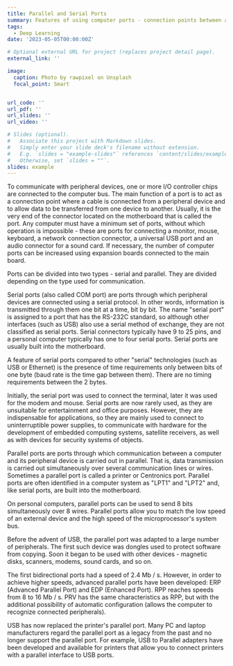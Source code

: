 ```yaml
---
title: Parallel and Serial Ports
summary: Features of using computer ports - connection points between a computer and peripheral devices
tags:
  - Deep Learning
date: '2023-05-05T00:00:00Z'

# Optional external URL for project (replaces project detail page).
external_link: ''

image:
  caption: Photo by rawpixel on Unsplash
  focal_point: Smart


url_code: ''
url_pdf: ''
url_slides: ''
url_video: ''

# Slides (optional).
#   Associate this project with Markdown slides.
#   Simply enter your slide deck's filename without extension.
#   E.g. `slides = "example-slides"` references `content/slides/example-slides.md`.
#   Otherwise, set `slides = ""`.
slides: example
---
```


To communicate with peripheral devices, one or more I/O controller chips are connected to the computer bus. The main function of a port is to act as a connection point where a cable is connected from a peripheral device and to allow data to be transferred from one device to another. Usually, it is the very end of the connector located on the motherboard that is called the port. Any computer must have a minimum set of ports, without which operation is impossible - these are ports for connecting a monitor, mouse, keyboard, a network connection connector, a universal USB port and an audio connector for a sound card. If necessary, the number of computer ports can be increased using expansion boards connected to the main board.

Ports can be divided into two types - serial and parallel. They are divided depending on the type used for communication.

Serial ports (also called COM port) are ports through which peripheral devices are connected using a serial protocol. In other words, information is transmitted through them one bit at a time, bit by bit. The name "serial port" is assigned to a port that has the RS-232C standard, so although other interfaces (such as USB) also use a serial method of exchange, they are not classified as serial ports. Serial connectors typically have 9 to 25 pins, and a personal computer typically has one to four serial ports. Serial ports are usually built into the motherboard.

A feature of serial ports compared to other "serial" technologies (such as USB or Ethernet) is the presence of time requirements only between bits of one byte (baud rate is the time gap between them). There are no timing requirements between the 2 bytes.

Initially, the serial port was used to connect the terminal, later it was used for the modem and mouse. Serial ports are now rarely used, as they are unsuitable for entertainment and office purposes. However, they are indispensable for applications, so they are mainly used to connect to uninterruptible power supplies, to communicate with hardware for the development of embedded computing systems, satellite receivers, as well as with devices for security systems of objects.

Parallel ports are ports through which communication between a computer and its peripheral device is carried out in parallel. That is, data transmission is carried out simultaneously over several communication lines or wires. Sometimes a parallel port is called a printer or Centronics port. Parallel ports are often identified in a computer system as "LPT1" and "LPT2" and, like serial ports, are built into the motherboard.

On personal computers, parallel ports can be used to send 8 bits simultaneously over 8 wires. Parallel ports allow you to match the low speed of an external device and the high speed of the microprocessor's system bus.

Before the advent of USB, the parallel port was adapted to a large number of peripherals. The first such device was dongles used to protect software from copying. Soon it began to be used with other devices - magnetic disks, scanners, modems, sound cards, and so on.

The first bidirectional ports had a speed of 2.4 Mb / s. However, in order to achieve higher speeds, advanced parallel ports have been developed: ERP (Advanced Parallel Port) and EDP (Enhanced Port). RPP reaches speeds from 8 to 16 Mb / s. PRV has the same characteristics as RPP, but with the additional possibility of automatic configuration (allows the computer to recognize connected peripherals).

USB has now replaced the printer's parallel port. Many PC and laptop manufacturers regard the parallel port as a legacy from the past and no longer support the parallel port. For example, USB to Parallel adapters have been developed and available for printers that allow you to connect printers with a parallel interface to USB ports.
